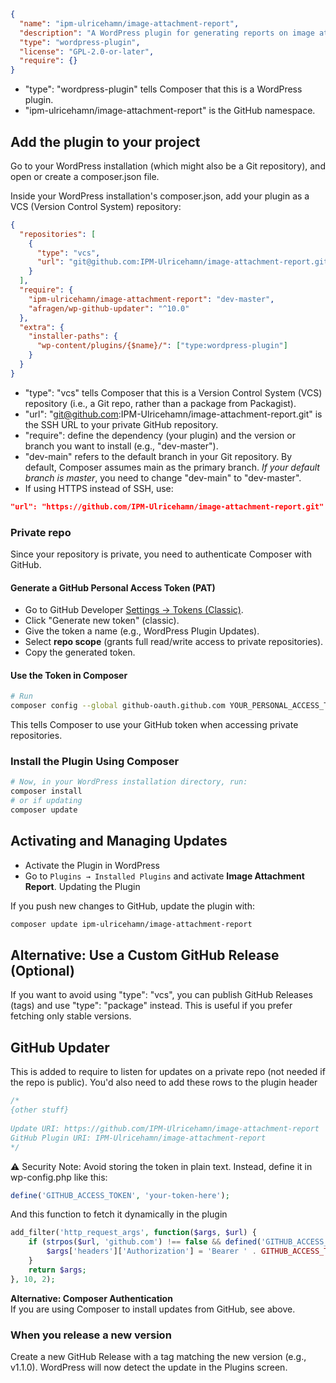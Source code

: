 



```json
{
  "name": "ipm-ulricehamn/image-attachment-report",
  "description": "A WordPress plugin for generating reports on image attachments.",
  "type": "wordpress-plugin",
  "license": "GPL-2.0-or-later",
  "require": {}
}
```
* "type": "wordpress-plugin" tells Composer that this is a WordPress plugin.
* "ipm-ulricehamn/image-attachment-report" is the GitHub namespace.

## Add the plugin to your project
Go to your WordPress installation (which might also be a Git repository), and open or create a composer.json file.

Inside your WordPress installation's composer.json, add your plugin as a VCS (Version Control System) repository:

```json
{
  "repositories": [
    {
      "type": "vcs",
      "url": "git@github.com:IPM-Ulricehamn/image-attachment-report.git"
    }
  ],
  "require": {
    "ipm-ulricehamn/image-attachment-report": "dev-master",
    "afragen/wp-github-updater": "^10.0"
  },
  "extra": {
    "installer-paths": {
      "wp-content/plugins/{$name}/": ["type:wordpress-plugin"]
    }
  }
}
```

* "type": "vcs" tells Composer that this is a Version Control System (VCS) repository (i.e., a Git repo, rather than a package from Packagist).
* "url": "git@github.com:IPM-Ulricehamn/image-attachment-report.git" is the SSH URL to your private GitHub repository.
* "require": define the dependency (your plugin) and the version or branch you want to install (e.g., "dev-master").
* "dev-main" refers to the default branch in your Git repository.
  By default, Composer assumes main as the primary branch.
  _If your default branch is master_, you need to change "dev-main" to "dev-master".
* If using HTTPS instead of SSH, use:
```json
"url": "https://github.com/IPM-Ulricehamn/image-attachment-report.git"
```

### Private repo
Since your repository is private, you need to authenticate Composer with GitHub.

#### Generate a GitHub Personal Access Token (PAT)
* Go to GitHub Developer [Settings → Tokens (Classic)](https://github.com/settings/tokens).
* Click "Generate new token" (classic).
* Give the token a name (e.g., WordPress Plugin Updates).
* Select **repo scope** (grants full read/write access to private repositories).
* Copy the generated token.
#### Use the Token in Composer

```sh
# Run
composer config --global github-oauth.github.com YOUR_PERSONAL_ACCESS_TOKEN
```
This tells Composer to use your GitHub token when accessing private repositories.

### Install the Plugin Using Composer
```sh
# Now, in your WordPress installation directory, run:
composer install
# or if updating
composer update
```

## Activating and Managing Updates
* Activate the Plugin in WordPress
* Go to `Plugins → Installed Plugins` and activate **Image Attachment Report**.
  Updating the Plugin

If you push new changes to GitHub, update the plugin with:
```sh
composer update ipm-ulricehamn/image-attachment-report
```



## Alternative: Use a Custom GitHub Release (Optional)
If you want to avoid using "type": "vcs", you can publish GitHub Releases (tags) and use "type": "package" instead. This is useful if you prefer fetching only stable versions.


## GitHub Updater
This is added to require to listen for updates on a private repo (not needed if the repo is public).
You'd also need to add these rows to the plugin header
```php
/*
{other stuff}
 
Update URI: https://github.com/IPM-Ulricehamn/image-attachment-report
GitHub Plugin URI: IPM-Ulricehamn/image-attachment-report
*/
```


⚠️ Security Note: Avoid storing the token in plain text. Instead, define it in wp-config.php like this:
```php
define('GITHUB_ACCESS_TOKEN', 'your-token-here');
```
And this function to fetch it dynamically in the plugin
```php
add_filter('http_request_args', function($args, $url) {
    if (strpos($url, 'github.com') !== false && defined('GITHUB_ACCESS_TOKEN')) {
        $args['headers']['Authorization'] = 'Bearer ' . GITHUB_ACCESS_TOKEN;
    }
    return $args;
}, 10, 2);
```

**Alternative: Composer Authentication**  
If you are using Composer to install updates from GitHub, see above.

### When you release a new version
Create a new GitHub Release with a tag matching the new version (e.g., v1.1.0).
WordPress will now detect the update in the Plugins screen.

